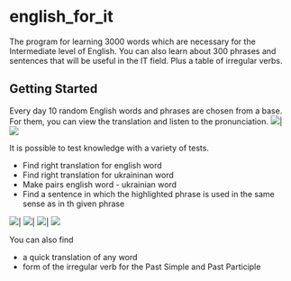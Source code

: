 # english_for_it

The program for learning 3000 words which are necessary for the Intermediate level of English. 
You can also learn about 300 phrases and sentences that will be useful in the IT field. Plus a table of irregular verbs.

## Getting Started

Every day 10 random English words  and phrases are chosen from a base. 
For them, you can view the translation and listen to the pronunciation. 
![](https://github.com/dariagorlova/english_for_it/blob/master/doc/word1.png)|
![](https://github.com/dariagorlova/english_for_it/blob/master/doc/phrase1.gif)

It is possible to test knowledge with a variety of tests.

 - Find right translation for english word
 - Find right translation for ukraininan word
 - Make pairs english word - ukrainian word 
 - Find a sentence in which the highlighted phrase is used in the same sense as in th given phrase

![](https://github.com/dariagorlova/english_for_it/blob/master/doc/word2.png)|
![](https://github.com/dariagorlova/english_for_it/blob/master/doc/word3.png)|
![](https://github.com/dariagorlova/english_for_it/blob/master/doc/word4.png)|
![](https://github.com/dariagorlova/english_for_it/blob/master/doc/phrase2.png)

You can also find
* a quick translation of any word
* form of the irregular verb for the Past Simple and Past Participle

